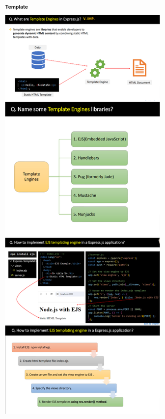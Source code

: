 ### Template 
![templateEngine](template-engine.png)
![templateEngine](template-libr.png)
![templateEngine](template-ejs1.png)
![templateEngine](template-ejs2.png)